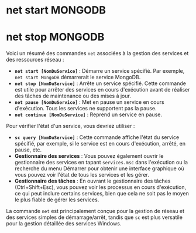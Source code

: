 # net start MONGODB
# net stop MONGODB

Voici un résumé des commandes `net` associées à la gestion des services et des ressources réseau :

- **`net start [NomDuService]`** : Démarre un service spécifié. Par exemple, `net start MongoDB` démarrerait le service MongoDB.
- **`net stop [NomDuService]`** : Arrête un service spécifié. Cette commande est utile pour arrêter des services en cours d'exécution avant de réaliser des tâches de maintenance ou des mises à jour.
- **`net pause [NomDuService]`** : Met en pause un service en cours d'exécution. Tous les services ne supportent pas la pause.
- **`net continue [NomDuService]`** : Reprend un service en pause.

Pour vérifier l'état d'un service, vous devriez utiliser :
- **`sc query [NomDuService]`** : Cette commande affiche l'état du service spécifié, par exemple, si le service est en cours d'exécution, arrêté, en pause, etc.
- **Gestionnaire des services** : Vous pouvez également ouvrir le gestionnaire des services en tapant `services.msc` dans l'exécution ou la recherche du menu Démarrer pour obtenir une interface graphique où vous pouvez voir l'état de tous les services et les gérer.
- **Gestionnaire des tâches** : En ouvrant le gestionnaire des tâches (Ctrl+Shift+Esc), vous pouvez voir les processus en cours d'exécution, ce qui peut inclure certains services, bien que cela ne soit pas le moyen le plus fiable de gérer les services.

La commande `net` est principalement conçue pour la gestion de réseau et des services simples de démarrage/arrêt, tandis que `sc` est plus versatile pour la gestion détaillée des services Windows.
